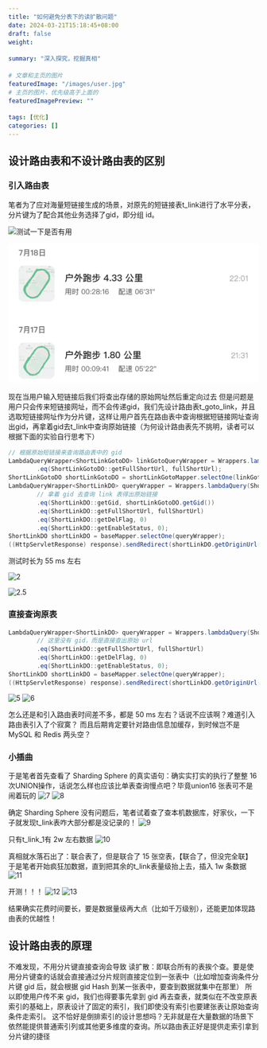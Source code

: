 ```yaml
---
title: "如何避免分表下的读扩散问题"
date: 2024-03-21T15:18:45+08:00
draft: false
weight: 

summary: "深入探究，挖掘真相"

# 文章和主页的图片
featuredImage: "/images/user.jpg"
# 主页的图片，优先级高于上面的
featuredImagePreview: ""

tags: [优化]
categories: []
---
```


## 设计路由表和不设计路由表的区别
### 引入路由表
笔者为了应对海量短链接生成的场景，对原先的短链接表t_link进行了水平分表，分片键为了配合其他业务选择了gid，即分组 id。


![测试一下是否有用](/images/fenbiao.png)


![第一次跑到 4 公里](/images/record1.png)


现在当用户输入短链接后我们将查出存储的原始网址然后重定向过去
但是问题是用户只会传来短链接网址，而不会传递gid，我们先设计路由表t_goto_link，并且选取短链接网址作为分片键，这样让用户首先在路由表中查询根据短链接网址查询出gid，再拿着gid去t_link中查询原始链接（为何设计路由表先不挑明，读者可以根据下面的实验自行思考下）


```java
// 根据原始短链接来查询路由表中的 gid
LambdaQueryWrapper<ShortLinkGotoDO> linkGotoQueryWrapper = Wrappers.lambdaQuery(ShortLinkGotoDO.class)
        .eq(ShortLinkGotoDO::getFullShortUrl, fullShortUrl);
ShortLinkGotoDO shortLinkGotoDO = shortLinkGotoMapper.selectOne(linkGotoQueryWrapper);
LambdaQueryWrapper<ShortLinkDO> queryWrapper = Wrappers.lambdaQuery(ShortLinkDO.class)
        // 拿着 gid 去查询 link 表得出原始链接
        .eq(ShortLinkDO::getGid, shortLinkGotoDO.getGid())
        .eq(ShortLinkDO::getFullShortUrl, fullShortUrl)
        .eq(ShortLinkDO::getDelFlag, 0)
        .eq(ShortLinkDO::getEnableStatus, 0);
ShortLinkDO shortLinkDO = baseMapper.selectOne(queryWrapper);
((HttpServletResponse) response).sendRedirect(shortLinkDO.getOriginUrl())
```

测试时长为 55 ms 左右

![2](/images/2.png)

![2.5](/images/2-5.png)

### 直接查询原表
```java
LambdaQueryWrapper<ShortLinkDO> queryWrapper = Wrappers.lambdaQuery(ShortLinkDO.class)
        // 这里没有 gid，而是直接查出原始 url
        .eq(ShortLinkDO::getFullShortUrl, fullShortUrl)
        .eq(ShortLinkDO::getDelFlag, 0)
        .eq(ShortLinkDO::getEnableStatus, 0);
ShortLinkDO shortLinkDO = baseMapper.selectOne(queryWrapper);
((HttpServletResponse) response).sendRedirect(shortLinkDO.getOriginUrl())
```
![5](/images/3.png)
![6](/images/4.png)

怎么还是和引入路由表时间差不多，都是 50 ms 左右？话说不应该啊？难道引入路由表引入了个寂寞？
而且后期肯定要针对路由信息加缓存，到时候岂不是 MySQL 和 Redis 两头空？

### 小插曲
于是笔者首先查看了 Sharding Sphere 的真实语句：确实实打实的执行了整整 16 次UNION操作，话说怎么样也应该比单表查询慢点吧？毕竟union16 张表可不是闹着玩的
![7](/images/5.png)
![8](/images/6.png)

确定 Sharding Sphere 没有问题后，笔者试着查了查本机数据库，好家伙，一下子就发现t_link表咋大部分都是没记录的！
![9](/images/7.png)

只有t_link_1有 2w 左右数据
![10](/images/8.png)

真相就水落石出了：联合表了，但是联合了 15 张空表，【联合了，但没完全联】
于是笔者开始疯狂加数据，直到把其余的t_link表量级抬上去，插入 1w 条数据
![11](/images/9.png)

开测！！！
![12](/images/10.png)
![13](/images/11.png)

结果确实花费时间要长，要是数据量级再大点（比如千万级别），还能更加体现路由表的优越性！

## 设计路由表的原理
不难发现，不用分片键直接查询会导致 读扩散：即联合所有的表挨个查。要是使用分片键查的话就会直接通过分片规则直接定位到一张表中（比如增加查询条件分片键 gid 后，就会根据 gid Hash 到某一张表中，要查到数据就集中在那里）
所以即使用户传不来 gid，我们也得要事先拿到 gid 再去查表，就类似在不改变原表索引的基础上，原表设计了固定的索引，我们即使没有索引也要建张表让原始查询条件走索引。
这不恰好是倒排索引的设计思想吗？无非就是在大量数据的场景下依然能提供普通索引列或其他更多维度的查询。所以路由表正好是提供走索引拿到分片键的捷径
